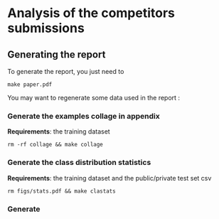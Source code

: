 # Analysis of the competitors submissions 

## Generating the report

To generate the report, you just need to 

```
make paper.pdf
```

You may want to regenerate some data used in the report :

### Generate the examples collage in appendix

**Requirements**: the training dataset

```
rm -rf collage && make collage
```

### Generate the class distribution statistics


**Requirements**: the training dataset and the public/private test set csv

```
rm figs/stats.pdf && make clastats
```

### Generate 



